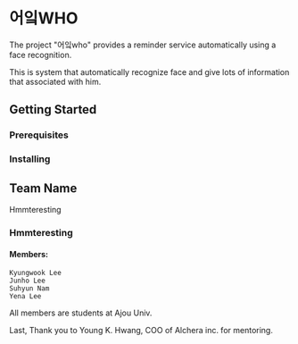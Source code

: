 # 어잌WHO

The project "어잌who" provides a reminder service automatically using a face recognition.

This is system that automatically recognize face and give lots of information that associated with him.

## Getting Started

### Prerequisites


### Installing



## Team Name
Hmmteresting

### Hmmteresting
#### Members:
    Kyungwook Lee
    Junho Lee
    Suhyun Nam
    Yena Lee
All members are students at Ajou Univ.

Last, Thank you to Young K. Hwang, COO of Alchera inc. for mentoring.
